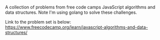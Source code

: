 A collection of problems from free code camps JavaScript algorithms and data structures.
Note I'm using golang to solve these challenges.

Link to the problem set is below:
https://www.freecodecamp.org/learn/javascript-algorithms-and-data-structures/
